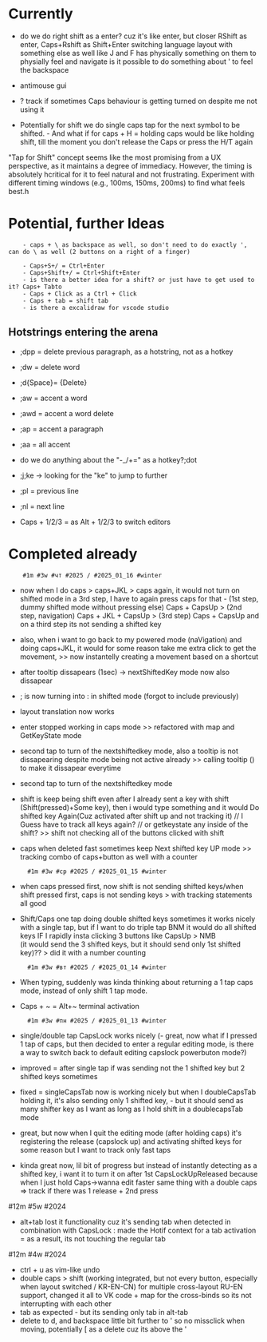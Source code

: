 # Currently




- do we do right shift as a enter? cuz it's like enter, but closer
        RShift as enter, Caps+Rshift as Shift+Enter 
        switching language layout with something else as well 
        like J and F has physically something on them to physially feel and navigate
        is it possible to do something about ' to feel the backspace




- antimouse gui








- ? track if sometimes Caps behaviour is getting turned on despite me not using it
- Potentially for shift we do single caps tap for the next symbol to be shifted.
        - And what if for caps + H = holding caps would be like holding shift,
        till the moment you don't release the Caps or press the H/T again

"Tap for Shift" concept seems like the most promising from a UX perspective, as it maintains a degree of immediacy. However, the timing is absolutely hcritical for it to feel natural and not frustrating. Experiment with different timing windows (e.g., 100ms, 150ms, 200ms) to find what feels best.h







# Potential, further Ideas
        - caps + \ as backspace as well, so don't need to do exactly ', can do \ as well (2 buttons on a right of a finger)

        - Caps+S+/ = Ctrl+Enter
        - Caps+Shift+/ = Ctrl+Shift+Enter
        - is there a better idea for a shift? or just have to get used to it? Caps+ Tabto
        - Caps + Click as a Ctrl + Click 
        - Caps + tab = shift tab
        - is there a excalidraw for vscode studio    



## Hotstrings entering the arena
- ;dpp = delete previous paragraph, as a hotstring, not as a hotkey
- ;dw = delete word
- ;d{Space}= {Delete}

- ;aw = accent a word
- ;awd = accent a word delete
- ;ap = accent a paragraph
- ;aa = all accent 

- do we do anything about the "-_/+=" as a hotkey?;dot
- ;j;ke -> looking for the "ke" to jump to further  
- ;pl = previous line
- ;nl = next line
- Caps + 1/2/3 = as Alt + 1/2/3 to switch editors







# Completed already
        #1m #3w #чт #2025 / #2025_01_16 #winter
+ now when I do caps > caps+JKL > caps again, it would not turn on shifted mode in a 3rd step, I have to again press caps for that
        - (1st step, dummy shifted mode without pressing else) Caps + CapsUp 
        > (2nd step, navigation) Caps + JKL + CapsUp 
        > (3rd step) Caps + CapsUp
        and on a third step its not sending a shifted key  

        
+ also, when i want to go back to my powered mode (naVigation) and doing caps+JKL, 
        it would for some reason take me extra click to get the movement, 
        >> now instantelly creating a movement based on a shortcut

+ after tooltip dissapears (1sec) -> nextShiftedKey mode now also dissapear

+ ; is now turning into : in shifted mode (forgot to include previously)

+ layout translation now works

+ enter stopped working in caps mode
        >> refactored with map and GetKeyState mode

+ second tap to turn of the nextshiftedkey mode,
        also a tooltip is not dissapearing despite mode being not active already
        >> calling tooltip () to make it dissapear everytime

+ second tap to turn of the nextshiftedkey mode

+ shift is keep being shift even after I already sent a key with shift (Shift(pressed)+Some key), 
        then i would type something and it would Do shifted key Again(Cuz activated after shift up and not tracking it) 
        // I Guess have to track all keys again?
        // or getkeystate any inside of the shift?
                >> shift not checking all of the buttons clicked with shift

+ caps when deleted fast sometimes keep Next shifted key UP mode
        >> tracking combo of caps+button as well with a counter


        #1m #3w #ср #2025 / #2025_01_15 #winter
+ when caps pressed first, now shift is not sending shifted keys/when shift pressed first, caps is not sending keys
        > with tracking statements all good

+ Shift/Caps one tap doing double shifted keys sometimes
it works nicely with a single tap,
but if I want to do triple tap BNM it would do all shifted keys
        IF I rapidly insta clicking 3 buttons like CapsUp > NMB         
        (it would send the 3 shifted keys, but it should send only 1st shifted key)??
        > did it with a number counting


        #1m #3w #вт #2025 / #2025_01_14 #winter
+ When typing, suddenly was kinda thinking about returning a 1 tap caps mode, instead of only shift 1 tap mode.
+ Caps + ~ = Alt+~ terminal activation


        #1m #3w #пн #2025 / #2025_01_13 #winter
+ single/double tap CapsLock works nicely (- great, now what if I pressed 1 tap of caps, but then decided to enter a regular editing mode, is there a way to switch back to default editing capslock powerbuton mode?)


+ improved = after single tap if was sending not the 1 shifted key but 2 shifted keys sometimes


+ fixed = singleCapsTab now is working nicely
        but when I doubleCapsTab holding it, 
        it's also sending only 1 shifted key,
        - but it should send as many shifter key as I want as long as I hold shift in a doublecapsTab mode  


+ great, but now when I quit the editing mode (after holding caps)
        it's registering the release (capslock up)
        and activating shifted keys for some reason
        but I want to track only fast taps


+ kinda great now, lil bit of progress
        but instead of instantly detecting as a shifted key,
        i want it to turn it on after 1st CapsLockUpReleased
        because when I just hold Caps->wanna edit faster
        same thing with a double caps => track if there was 1 release + 2nd press

#12m #5w #2024
- alt+tab lost it functionality cuz it's sending tab when detected in combination with CapsLock
        : made the Hotif context for a tab activation
        = as a result, its not touching the regular tab
        

#12m #4w #2024
+ ctrl + u as vim-like undo
+ double caps > shift (working integrated, but not every button, especially when layout switched / KR-EN-CN)
        for multiple cross-layout RU-EN support, changed it all to VK code
        + map for the cross-binds so its not interrupting with each other
+ tab as expected - but its sending only tab in alt-tab
+ delete to d, and backspace little bit further to ' so no missclick when moving, potentially [ as a delete cuz its above the '




